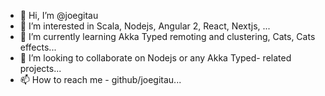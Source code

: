 - 👋 Hi, I’m @joegitau
- 👀 I’m interested in Scala, Nodejs, Angular 2, React, Nextjs, ...
- 🌱 I’m currently learning Akka Typed remoting and clustering, Cats, Cats effects...
- 💞️ I’m looking to collaborate on Nodejs or any Akka Typed- related projects...
- 📫 How to reach me - github/joegitau...

<!---
joegitau/joegitau is a ✨ special ✨ repository because its `README.md` (this file) appears on your GitHub profile.
You can click the Preview link to take a look at your changes.
--->
